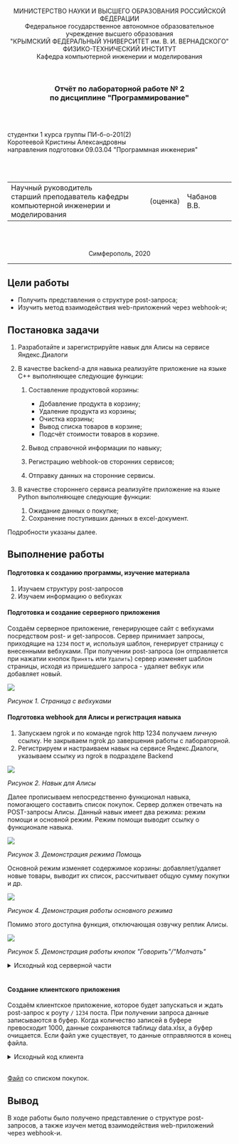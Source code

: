 <p align="center">МИНИСТЕРСТВО НАУКИ  И ВЫСШЕГО ОБРАЗОВАНИЯ РОССИЙСКОЙ ФЕДЕРАЦИИ<br>
Федеральное государственное автономное образовательное учреждение высшего образования<br>
"КРЫМСКИЙ ФЕДЕРАЛЬНЫЙ УНИВЕРСИТЕТ им. В. И. ВЕРНАДСКОГО"<br>
ФИЗИКО-ТЕХНИЧЕСКИЙ ИНСТИТУТ<br>
Кафедра компьютерной инженерии и моделирования</p>
<br>
<h3 align="center">Отчёт по лабораторной работе № 2<br> по дисциплине "Программирование"</h3>

<br><br>

<p>студентки 1 курса группы ПИ-б-о-201(2)<br>
Коротеевой Кристины Александровны<br>
направления подготовки 09.03.04 "Программная инженерия"</p>


<br><br>
<table>
<tr><td>Научный руководитель<br> старший преподаватель кафедры<br> компьютерной инженерии и моделирования</td>
<td>(оценка)</td>
<td>Чабанов В.В.</td>
</tr>
</table>
<br><br>

<p align="center">Симферополь, 2020</p>
<hr>


## Цели работы

* Получить представления о структуре post-запроса;
* Изучить метод взаимодействия web-приложений через webhook-и;

## Постановка задачи

1. Разработайте и зарегистрируйте навык для Алисы на сервисе Яндекс.Диалоги

2. В качестве backend-a для навыка реализуйте приложение на языке С++ выполняющее следующие функции:

    1. Составление продуктовой корзины:

        * Добавление продукта в корзину;
        * Удаление продукта из корзины;
        * Очистка корзины;
        * Вывод списка товаров в корзине;
        * Подсчёт стоимости товаров в корзине.

    2. Вывод справочной информации по навыку;

    3. Регистрацию webhook-ов сторонних сервисов;

    4. Отправку данных на сторонние сервисы. 

3. В качестве стороннего сервиса реализуйте приложение на языке Python выполняющее следующие функции:

    1. Ожидание данных о покупке;
    2. Сохранение поступивших данных в excel-документ.

Подробности указаны далее.

## Выполнение работы

#### Подготовка к созданию программы, изучение материала

1. Изучаем структуру post-запросов
2. Изучаем информацию о вебхуках

#### Подготовка и создание серверного приложения

Создаём серверное приложение, генерирующее сайт с вебхуками посредством post- и get-запросов. Сервер принимает запросы, приходящие на `1234` пост и, используя шаблон, генерирует страницу с внесенными вебхуками. При получении post-запроса (он отправляется при нажатии кнопок `Принять` или `Удалить`) сервер изменяет шаблон страницы, исходя из пришедшего запроса - удаляет вебхук или добавляет новый.

![](./pictures/webhooks.png)

*Рисунок 1. Страница с вебхуками*

#### Подготовка webhook для Алисы и регистрация навыка

1. Запускаем ngrok и по команде ngrok http 1234 получаем личную ссылку. Не закрываем ngrok до завершения работы с лабораторной.
2. Регистрируем и настраиваем навык на сервисе Яндекс.Диалоги, указываем ссылку из ngrok в подразделе Backend

![](./pictures/settings.png)

*Рисунок 2. Навык для Алисы*

Далее прописываем непосредственно функционал навыка, помогающего составить список покупок. Сервер должен отвечать на POST-запросы Алисы. Данный навык имеет два режима: режим помощи и основной режим. Режим помощи выводит ссылку о функционале навыка.

![](./pictures/help_mode.png)

*Рисунок 3. Демонстрация режима Помощь*

Основной режим изменяет содержимое корзины: добавляет/удаляет новые товары, выводит их список, рассчитывает общую сумму покупки и др.

![](./pictures/main_mode.png)

*Рисунок 4. Демонстрация работы основного режима*

Помимо этого доступна функция, отключающая озвучку реплик Алисы.

![](./pictures/voice.png)

*Рисунок 5. Демонстрация работы кнопок "Говорить"/"Молчать"*

<details>
<summary>Исходный код серверной части</summary>

```c++
#include <iostream>
#include <fstream>
#include <string>
#include <cpp_httplib/httplib.h>
#include <nlohmann/json.hpp>;
using namespace std;
using namespace httplib;
using json = nlohmann::json;
ofstream logger("log.txt");                                         //создаем глобальный файловый поток

string webhook_template = u8R"(
    <div class="form-row align-items-center">
        <div class="col">
            <input type="how_to_write" value="{Webhook URL}" class="form-control mb-2" disabled>
        </div>
        <div class="col">
         <button type="submit" name="del" value="{Webhook URL}" class="btn btn-danger mb-2">Удалить</button>
        </div>
    </div>)";
string w_url = "{Webhook URL}";
string w_list = "{webhooks_list}";
string config_file = "config.json";
json file;

//десериализация конфигурационного файла
json get_config() {
	ifstream config("config.json");
	string config_s;
	config >> config_s;
	if (!config or config_s.empty()) {
		logger << u8"Файл config.json невозможно открыть, либо он пуст. Будет создан пустой конфигурационный файл.\n";
		file["webhooks"] = json::array();
	}
	else {
		config >> file;
		logger << u8"Десериализация json прошла успешно.\n";
		config.close();
	}
	return file;
}

//запись/обновление информации получаемого json-а в config.json
void record_to_config(json file) {
	ofstream record("config.json");
	if (!record) {
		logger << u8"Не удалось открыть config.json.  \n";
	}
	else {
		logger << u8"Запись/обновление кофигурационного файла...\n";
		record << file.dump();
		logger << u8"Обновление файла окончено.\n";
		record.close();
	}
}

//создание шаблона страницы с вебхуками
string page() {
	string web_temp;
	ifstream page("webhooks.html");
	if (!page) {
		logger << u8"Не удалось открыть webhooks.html.\n";
		return "";
	}
	else {
		logger << u8"Считывание шаблона из webhooks.html.\n";            //считывание в строку web
		getline(page, web_temp, '\0');
		page.close();
	}

	string final_page;
	string part_of_page;
	int n = file["webhooks"].size();
	if (n == 0) {
		web_temp.replace(web_temp.find(w_list), w_list.size(), "");
	}
	else {
		for (int i = 0; i < n; i++) {
			part_of_page = webhook_template;
			part_of_page.replace(part_of_page.find(w_url), w_url.size(), file["webhooks"][i]);
			part_of_page.replace(part_of_page.find(w_url), w_url.size(), file["webhooks"][i]);
			final_page += part_of_page;
		}
		web_temp.replace(web_temp.find(w_list), w_list.size(), final_page);
	}
	return web_temp;
}


//вывод страницы с вебхуками
void get_webhooks(const Request& req, Response& res) {
	res.set_content(page(), "text/html; charset=UTF-8");
}

//работает при нажатии кнопок на странице
//обрабатывает вносимые изменения
void post_webhooks(const Request& req, Response& res) {
	if (req.has_param("del")) {
		string value = req.get_param_value("del");
		if (value != "") {
			logger << u8"Был получен новый параметр del\n";
			int n = file["webhooks"].size();
			for (int i = 0; i < n; i++) {
				if (file["webhooks"][i] == value) {
					file["webhooks"].erase(file["webhooks"].begin() + i);
					logger << u8"Вебхук был удалён.\n";
					break;
				}
			}
		}
		else {
			logger << u8"Поступил пустой запрос на удаление вебхука.\n";
		}
	}
	if (req.has_param("set")) {
		string value = req.get_param_value("set");
		if (value != "") {                                         //если пришла не пустая строка
			logger << u8"Был получен новый параметр set\n";
			if (!file["webhooks"].empty()) {                       //если в конфигурационном файле что-то уже есть
				bool exists = false;
				int n = file["webhooks"].size();
				for (int i = 0; i < n; i++) {
					if (file["webhooks"][i] == value) {
						exists = true;
						logger << u8"Добавляемый вебхук уже существует.\n";
						break;
					}
				}
				if (!exists) {
					file["webhooks"].push_back(value);
					logger << u8"Новый вебхук был добавлен.\n";
				}
			}
			else {
				file["webhooks"].push_back(value);
				logger << u8"Новый вебхук был добавлен.\n";
			}
		}
		else {
			logger << u8"Поступил пустой запрос на создание вебхука.\n";
		}
	}

	record_to_config(file);
	res.set_content(page(), "text/html; charset=UTF-8");
}

//начало работы с Алисой
//объявление режимов, основные кнопки и кнопки помощи
enum voice {
	on,
	off
};
enum skills {
	help_skill,
	exit_skill
};

json silence = {
	{"title", u8"Молчать"},
	{"hide", true}
};

json speaker = {
	{"title", u8"Говорить"},
	{"hide", true}
};

json help = {
	{
		{"title", u8"Помощь"},
		{"hide", true}
	}
};
json help_buttons = {
	{
		{"title", u8"Молчать"},
		{"hide", true}
	},
	{
		{"title", u8"Говорить"},
		{"hide", true}
	},
	{
		{"title", u8"Корзина"},
		{"hide", true}
	},
	{
		{"title", u8"Выход"},
		{"hide", true}
	}
};

//заполнение и возврат json-a с ответом на запрос 
json send_to_user(const string& text, const string& tts, const json& buttons, const json* new_session = nullptr, const bool end_session = false) {
	json data = {
		{"response",
		{
			{"buttons", buttons},
			{"end_session", end_session}
		}
		},
		{"version", "1.0"}
	};
	if (new_session != nullptr && (*new_session)["voice"] == on) {
		if (tts != "") {
			data["response"]["tts"] = tts;
		}
		data["response"]["buttons"].push_back(silence);
	}
	else if (new_session != nullptr && (*new_session)["voice"] == off) {
		data["response"]["buttons"].push_back(speaker);
	}
	if (text != "") {
		data["response"]["text"] = text;
	}

	return data;
}

json session_json = json::array();
void alice(const Request& req, Response& res)
{
	json request = json::parse(req.body);
	string user_id = request["session"]["application"]["application_id"];
	json* new_session = nullptr;
	string txt, tts;

	for (auto& session : session_json) {
		if (session["user_id"] == user_id) {
			new_session = &session;
			break;
		}
	}
	if (request["session"]["new"].get<bool>()) {
		if (new_session == nullptr) {		//если сессия новая, то 
			json session;
			session["user_id"] = user_id;		//считывается id пользователя
			session["skills"] = exit_skill;		//набор кнопок начальный
			session["voice"] = on;				//озвучка реплик включена
			session["check"] = json::array();

			session_json.push_back(session);
			new_session = &session_json[session_json.size() - 1];
		}
		else {
			(*new_session)["skills"] = exit_skill;
			(*new_session)["voice"] = on;
		}
		txt = u8"Здравствуйте! Я помогу вам с покупками";
		tts = u8"Здравствуйте! Я помогу вам с покупками";
		json res_file = send_to_user(txt, tts, help, new_session);
		res.set_content(res_file.dump(2), "text/json; charset=UTF-8");
		return;
	}
	if (new_session == nullptr) {
		txt = u8"Произошла ошибка, сессия окончена.";
		tts = u8"Произошла ошибка, сессия окончена.";
		json res_file = send_to_user(txt, tts, help, new_session);
		res.set_content(res_file.dump(2), "text/json; charset=UTF-8");
		return;
	}

	string com = request["request"]["command"];

	if ((*new_session)["skills"] == help_skill) {
		if (com == u8"молчать") {
			txt = u8R"(Данная команда отключает озвучку всех сообщений.
				       О чем ещё рассказать?)";
			tts = u8R"(Данная команда отключает озвучку всех сообщений.
				       О чем ещё рассказать?)";
		}
		else if (com == u8"говорить") {
			txt = u8R"(Данная команда подключает озвучку всех сообщений.
					   О чем ещё рассказать?)";
			tts = u8R"(Данная команда подключает озвучку всех сообщений.
				       О чем ещё рассказать?)";
		}
		else if (com == u8"корзина") {
			txt = u8R"(Возможность Корзина имеет несколько команд:
					   1. Очистить корзину - удаляет все содержимое вашей корзины.
                       2. Добавить в корзину - добавляет в корзину новый товар.
					      Для добавления используйте "Добавить в корзину <наименование, цена> рублей"
					   3. Удалить из корзины - удаляет один товар из вашей корзины.
						  Для удаления используйте "Удалить из корзины <наименование>"
					   4. Что в корзине - отображение полного списка ваших товаров.
					   5. Сумма - считает стоимость собранной вами корзины.
					   6. Покупка завершена - очищение корзины и сохранение полного списка в таблицу.
					   О чем рассказать ещё?)";
			tts = u8R"(Возможность Корзина имеет несколько команд:
					   1. Очистить корзину - удаляет все содержимое вашей корзины.
                       2. Добавить в корзину - добавляет в корзину новый товар.
					      Для добавления используйте "Добавить в корзину <наименование, цена> рублей"
					   3. Удалить из корзины - удаляет один товар из вашей корзины.
						  Для удаления используйте "Удалить из корзины <наименование>"
					   4. Что в корзине - отображение полного списка ваших товаров.
					   5. Сумма - считает стоимость собранной вами корзины.
					   6. Покупка завершена - очищение корзины и сохранение полного списка в таблицу.
					   О чем рассказать ещё?)";
		}
		else if (com == u8"выход") {
			txt = u8"Выход из режима помощи";
			tts = u8"Выход из режима помощи";
			(*new_session)["skills"] = exit_skill;
		}
		else {
			txt = u8"Неизвестная команда";
			tts = u8"Неизвестная команда";
		}
		json res_file;
		if ((*new_session)["skills"] == help_skill) {
			res_file = send_to_user(txt, tts, help_buttons, new_session);
		}
		else {
			res_file = send_to_user(txt, tts, help, new_session);
		}
		res.set_content(res_file.dump(2), "text/json; charset=UTF-8");
	}
	else {
		if (com == u8"молчать") {
			txt = u8"Молчу, молчу";
			tts;
			(*new_session)["voice"] = off;
			json res_file = send_to_user(txt, tts, help, new_session);
			res.set_content(res_file.dump(2), "text/json; charset=UTF-8");
		}
		else if (com == u8"говорить") {
			txt = u8"Хорошо";
			tts = u8"Хорошо";
			(*new_session)["voice"] = on;
			json res_file = send_to_user(txt, tts, help, new_session);
			res.set_content(res_file.dump(2), "text/json; charset=UTF-8");
		}
		else if (com == u8"помощь") {
			txt = u8R"(Молчать - отключение озвучки реплик.
					 Говорить - включение озвучки реплик. 
					 Корзина - помощь в организации вашей покупки.
				     О чем рассказать подробнее?
					 Нажмите "Выход" для выхода из режима помощи.)";
			tts = u8R"(Молчать - отключение озвучки реплик.
					 Говорить - включение озвучки реплик. 
					 Корзина - помощь в организации вашей покупки.
				     О чем рассказать подробнее?
					 Нажмите "Выход" для выхода из режима помощи.)";
			json res_file = send_to_user(txt, tts, help_buttons, new_session);
			(*new_session)["skills"] = help_skill;
			res.set_content(res_file.dump(2), "text/json; charset=UTF-8");
		}

		else if (com == u8"очистить корзину") {
			txt = u8"Корзина очищена";
			tts = u8"Корзина очищена";
			json res_file = send_to_user(txt, tts, help, new_session);
			(*new_session).erase("check");
			(*new_session)["check"] = json::array();
			res.set_content(res_file.dump(2), "text/json; charset=UTF-8");
		}
		else if (com.find(u8"добавить в корзину") == 0) {
			size_t size = request["request"]["nlu"]["tokens"].size();
			txt = u8"ОК";
			tts = u8"ОК";
			string item_name;
			int item_price = 0, num_index = 0;
			bool set_price = false;

			for (auto ent : request["request"]["nlu"]["entities"]) {
				if (ent["type"].get<string>() == "YANDEX.NUMBER") {
					num_index = ent["tokens"]["start"];
					int val = ent["value"];
					if (val <= 0) {
						txt = u8"Цена не может быть отрицательной или равняться нулю";
						tts = u8"Цена не может быть отрицательной или равняться нулю";
					}
					else {
						item_price = val;
					}
					set_price = true;
					break;
				}
			}
			if (size == 3) {
				txt = u8"Что добавлять?";
				tts = u8"Что добавлять?";
			}
			else if (num_index == 3) {
				txt = u8"Укажите название товара";
				tts = u8"Укажите название товара";
			}
			else if (!set_price) {
				txt = u8"Укажите цену";
				tts = u8"Укажите цену";
			}
			else {
				for (int i = 3; i < num_index; ++i) {
					item_name += request["request"]["nlu"]["tokens"][i].get<string>();
					item_name += " ";
				}
				item_name.pop_back();
				json item = {
					{"item",  item_name},
					{"price", item_price}
				};
				(*new_session)["check"].push_back(item);
			}

			json res_file = send_to_user(txt, tts, help, new_session);
			res.set_content(res_file.dump(2), "text/json; charset=UTF-8");
		}
		else if (com.find(u8"удалить из корзины") == 0) {
			size_t size = request["request"]["nlu"]["tokens"].size();
			string name = "";

			for (int i = 3; i < size; ++i) {
				name += request["request"]["nlu"]["tokens"][i].get<string>();
				name += " ";
			}
			bool found = false;
			int	item_index = 0;

			if (name == "") {
				txt = u8"Укажите название товара";
				tts = u8"Укажите название товара";
			}
			else {
				name.pop_back();
				for (auto& cart_item : (*new_session)["check"]) {
					if (cart_item["item"].get<string>() == name) {
						found = true;
						break;
					}
					++item_index;
				}
				if (!found) {
					txt = u8"Товар отсутствует в корзине";
					tts = u8"Товар отсутствует в корзине";
				}
				else {
					txt = u8"ОК";
					tts = u8"ОК";
					(*new_session)["check"].erase((*new_session)["check"].begin() + item_index);
				}
			}
			json res_file = send_to_user(txt, tts, help, new_session);
			res.set_content(res_file.dump(2), "text/json; charset=UTF-8");
		}
		else if (com == u8"что в корзине") {
			if ((*new_session)["check"].empty()) {
				txt = u8"В корзине ничего нет";
				tts = u8"В корзине ничего нет";
			}
			else {
				txt = u8"Товары в корзине:";
				tts = u8"Товары в корзине:";
				for (auto& elem : (*new_session)["check"]) {
					int price = elem["price"].get<int>();

					txt += "\n"
						+ elem["item"].get<string>()
						+ u8" ценой "
						+ std::to_string(price);
					tts += "\n"
						+ elem["item"].get<string>()
						+ u8" ценой "
						+ std::to_string(price);

					if (price % 10 == 1) {
						txt += u8" рубль,";
						tts += u8" рубль,";
					}
					else if (price % 10 < 5 && price % 10 > 0) {
						txt += u8" рубля,";
						tts += u8" рубля,";
					}
					else {
						txt += u8" рублей,";
						tts += u8" рублей,";
					}
				}
				txt.pop_back();
				tts = txt;
			}

			json res_file = send_to_user(txt, tts, help, new_session);
			res.set_content(res_file.dump(2), "text/json; charset=UTF-8");
		}
		else if (com == u8"сумма") {
			size_t size = request["request"]["nlu"]["tokens"].size();
			int sum = 0;
			for (auto& cart_item : (*new_session)["check"]) {
				sum += cart_item["price"].get<int>();
			}
			string str_sum = to_string(sum);
			txt = u8"В корзине товаров на " + str_sum;
			tts = u8"В корзине товаров на " + str_sum;

			if (sum % 10 == 1) {
				txt += u8" рубль";
				tts += u8" рубль";
			}
			else if (sum % 10 < 5 && sum % 10 > 0) {
				txt += u8" рубля";
				tts += u8" рубля";
			}
			else {
				txt += u8" рублей";
				tts += u8" рублей";
			}

			json res_file = send_to_user(txt, tts, help, new_session);
			res.set_content(res_file.dump(2), "text/json; charset=UTF-8");
		}
		else if (com == u8"покупка завершена") {
			txt = u8"Покупка завершена. Заходите ещё!";
			tts = u8"Покупка завершена. Заходите ещё!";
			json output, conf;
			output["user_id"] = user_id;
			output["check"] = (*new_session)["check"];
			conf = get_config();

			for (string link : conf["webhooks"])
			{
				int ind = link.find('/', static_cast<string>("https://").size());
				Client cli(link.substr(0, ind).c_str());
				cli.Post(link.substr(ind, -1).c_str(), output.dump(2), "application/json; charset=UTF-8");
			}

			(*new_session).erase("check");
			(*new_session)["check"] = json::array();

			json res_file = send_to_user(txt, tts, help, new_session);
			res.set_content(res_file.dump(2), "text/json; charset=UTF-8");
		}
		else {
			txt = u8"Неизвестная команда";
			tts = u8"Неизвестная команда";

			json res_file = send_to_user(txt, tts, help, new_session);
			res.set_content(res_file.dump(2), "text/json; charset=UTF-8");
		}
	}
}

int main()
{
	Server svr;                                 // Создаём сервер 
	svr.Get("/webhooks", get_webhooks);         //для работы с вх
	svr.Post("/webhooks", post_webhooks);
	svr.Post("/", alice);						//команды Алисы
	logger << u8"Сервер запущен по адресу http://localhost:1234/" << endl;
	svr.listen("localhost", 1234);
}
```
</details>
<br>


#### Создание клиентского приложения

Создаём клиентское приложение, которое будет запускаться и ждать post-запрос к роуту `/` `1234` поста. При получении запроса данные записываются в буфер. Когда количество записей в буфере превосходит 1000, данные сохраняются таблицу data.xlsx, а буфер очищается. Если файл уже существует, то данные отправляются в конец файла.

<details>
<summary>Исходный код клиента</summary>

```python
import openpyxl
from flask import Flask, request, jsonify
from datetime import datetime

def find_next_cell(sheet):
    i = 2
    while sheet[i][0].value != None:
        i += 1
    return i

buf = []
def gen_list(sheet):
    n = find_next_cell(sheet)
    for i in range(len(buf)):
        for j in range(len(buf[i]['check'])):
            sheet[num][0].value = n - 1
            sheet[num][1].value = buf[i]['user_id']
            sheet[num][2].value = buf[i]['datetime']
            sheet[num][3].value = buf[i]['check'][j]['item']
            sheet[num][4].value = buf[i]['check'][j]['price']
            n += 1
    del n, i, j
    return sheet

def exel_file(data):
    global buf
    data['datetime'] = datetime.now().strftime("%d.%m.%Y %H:%M:%S")
    buf.append(data)
    if len(buf) >= 1000:
        try:
            book = openpyxl.open(r'C:\Users\Admin\Documents\Programming\Lab\02\Client\data.xlsx', read_only=False)
        except:
            book = openpyxl.Workbook()
        sheet = book.active
        if sheet['A1'].value == None:
            sheet['A1'] = 'N'
            sheet['B1'] = 'User ID'
            sheet['C1'] = 'Datetime'
            sheet['D1'] = 'Item'
            sheet['E1'] = 'Prise'
        sheet = gen_list(sheet)
        book.save(r'C:\Users\Admin\Documents\Programming\Lab\02\Client\data.xlsx')
        book.close()
        buf = []


app = Flask(__name__)
@app.route('/', methods=['POST', 'GET'])
def index():
    if request.method == 'GET':
        return 'Пришел GET запрос'
    elif request.method == 'POST':
        data = request.json
        exel_file(data)
        return 'OK'
if __name__ == "__main__":
    app.run()
```
</details>
<br>

[Файл](./Client/data.xlsx) со списком покупок.

## Вывод

В ходе работы было получено представление о структуре post-запросов, а также изучен метод взаимодействия web-приложений через webhook-и.